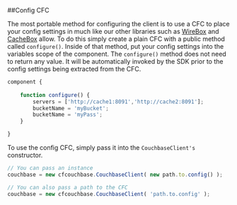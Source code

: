 ##Config CFC

The most portable method for configuring the client is to use a CFC to place your config settings in much like our other libraries such as [WireBox](https://wirebox.ortusbooks.com) and [CacheBox](https://cachebox.ortusbooks.com) allow.
To do this simply create a plain CFC with a public method called `configure()`.  Inside of that method, put your config settings into the variables scope of the component.  The `configure()` method does not need to return any value.  It will be automatically invoked by the SDK prior to the config settings being extracted from the CFC. 

```js
component {
	
	function configure() {
		servers = ['http://cache1:8091','http://cache2:8091'];
		bucketName = 'myBucket';
		bucketName = 'myPass';
	}

}
```

To use the config CFC, simply pass it into the `CouchbaseClient's` constructor.

```js
// You can pass an instance
couchbase = new cfcouchbase.CouchbaseClient( new path.to.config() );

// You can also pass a path to the CFC
couchbase = new cfcouchbase.CouchbaseClient( 'path.to.config' );
```